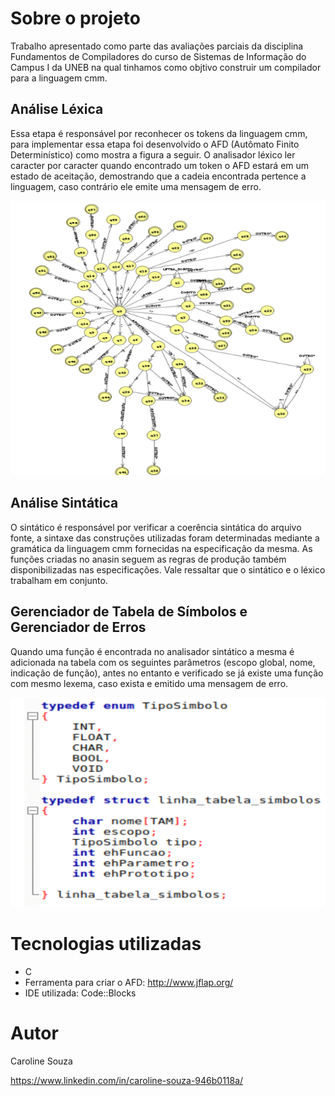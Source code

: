 # Sobre o projeto

Trabalho apresentado como parte das avaliações parciais da disciplina Fundamentos de Compiladores do curso de Sistemas de Informação do Campus I da UNEB na qual tinhamos como objtivo construir um compilador para a linguagem cmm. 

## Análise Léxica
Essa etapa é responsável por reconhecer os tokens da linguagem cmm, para implementar essa etapa foi desenvolvido o AFD (Autômato Finito Determinístico) como mostra a figura a seguir. O analisador léxico ler caracter por caracter quando encontrado um token o AFD estará em um estado de aceitação, demostrando que a cadeia encontrada pertence a linguagem, caso contrário ele emite uma mensagem de erro.

![Mobile 1](https://github.com/Carolinejg/Compiladores/blob/main/Figuras/AFD.png)


## Análise Sintática
O sintático é responsável por verificar a coerência sintática do arquivo fonte, a sintaxe das construções utilizadas foram determinadas mediante a gramática da linguagem cmm
fornecidas na especificação da mesma. As funções criadas no anasin seguem as regras de produção também disponibilizadas nas especificações. Vale ressaltar que o sintático e o
léxico trabalham em conjunto.

## Gerenciador de Tabela de Símbolos e Gerenciador de Erros
 Quando uma função é encontrada no analisador sintático a mesma é adicionada na tabela com os seguintes parâmetros (escopo global, nome, indicação de função), antes no entanto e verificado se já existe uma função com mesmo lexema, caso exista e emitido uma mensagem de erro.

![Mobile 1](https://github.com/Carolinejg/Compiladores/blob/main/Figuras/tabela.png)

# Tecnologias utilizadas
- C
- Ferramenta para criar o AFD: http://www.jflap.org/
- IDE utilizada: Code::Blocks

# Autor

Caroline Souza

https://www.linkedin.com/in/caroline-souza-946b0118a/


